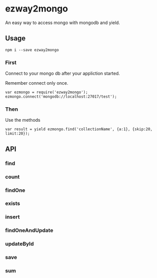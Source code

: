 # ezway2mongo
An easy way to access mongo with mongodb and yield.

## Usage

```
npm i --save ezway2mongo
```

### First

Connect to your mongo db after your appliction started.

Remember connect only once.

```
var ezmongo = require('ezway2mongo');
ezmongo.connect('mongodb://localhost:27017/test');
```

### Then

Use the methods

```
var result = yield ezmongo.find('collectionName', {a:1}, {skip:20, limit:20});
```

## API

### find

### count

### findOne

### exists

### insert

### findOneAndUpdate

### updateById

### save

### sum